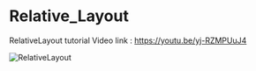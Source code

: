 # Relative_Layout

 RelativeLayout tutorial Video link : https://youtu.be/yj-RZMPUuJ4

![RelativeLayout](https://user-images.githubusercontent.com/42275109/56714367-3d018600-6752-11e9-97cf-e7cc0d5048ab.gif)
